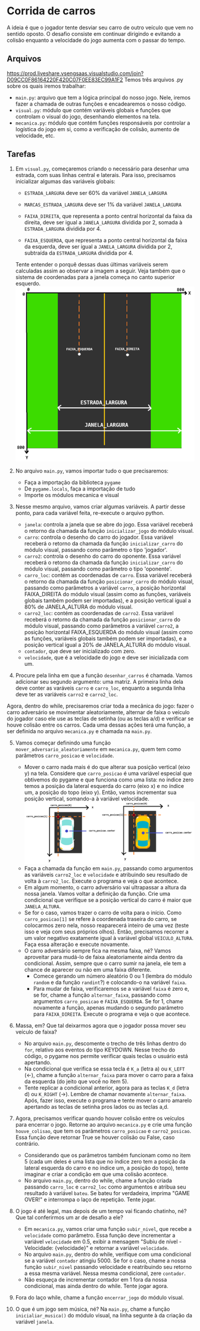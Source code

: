# Corrida de carros

A ideia é que o jogador tente desviar seu carro de outro veículo que vem no sentido oposto. O desafio consiste em continuar dirigindo e evitando a colisão enquanto a velocidade do jogo aumenta com o passar do tempo.

## Arquivos
https://prod.liveshare.vsengsaas.visualstudio.com/join?D09CC0F86164220F420C07F0EE83EC99A1F2
Temos três arquivos .py sobre os quais iremos trabalhar:
- `main.py`: arquivo que tem a lógica principal do nosso jogo. Nele, iremos fazer a chamada de outras funções e encadearemos o nosso código.
- `visual.py`: módulo que contém variáveis globais e funções que controlam o visual do jogo, desenhando elementos na tela.
- `mecanica.py`: módulo que contém funções responsáveis por controlar a logística do jogo em si, como a verificação de colisão, aumento de velocidade, etc.

## Tarefas

1. Em `visual.py`, começaremos criando o necessário para desenhar uma estrada, com suas linhas central e laterais. Para isso, precisamos inicializar algumas das variáveis globais:
   - `ESTRADA_LARGURA` deve ser 60% da variável `JANELA_LARGURA`
   - `MARCAS_ESTRADA_LARGURA` deve ser 1% da variável `JANELA_LARGURA`
  
   - `FAIXA_DIREITA`, que representa a ponto central horizontal da faixa da direita, deve ser igual a `JANELA_LARGURA` dividida por 2, somada à `ESTRADA_LARGURA` dividida por 4.
   - `FAIXA_ESQUERDA`, que representa a ponto central horizontal da faixa da esquerda, deve ser igual a `JANELA_LARGURA` dividida por 2, subtraída da `ESTRADA_LARGURA` dividida por 4.
   
    Tente entender o porquê dessas duas últimas variáveis serem calculadas assim ao observar a imagem a seguir. Veja também que o sistema de coordenadas para a janela começa no canto superior esquerdo.
    ![ideia](assets/janela_ideia.png)


2. No arquivo `main.py`, vamos importar tudo o que precisaremos:
   - Faça a importação da biblioteca `pygame`
   - De `pygame.locals`, faça a importação de tudo
   - Importe os módulos mecanica e visual

3. Nesse mesmo arquivo, vamos criar algumas variáveis. A partir desse ponto, para cada variável feita, re-execute o arquivo python.
   - `janela`: controla a janela que se abre do jogo. Essa variável receberá o retorno da chamada da função `inicializar_jogo` do módulo visual.
   - `carro`: controla o desenho do carro do jogador. Essa variável receberá o retorno da chamada da função `inicializar_carro` do módulo visual, passando como parâmetro o tipo 'jogador'. 
   - `carro2`: controla o desenho do carro do oponente. Essa variável receberá o retorno da chamada da função `inicializar_carro` do módulo visual, passando como parâmetro o tipo 'oponente'.
   - `carro_loc`: contém as coordenadas de `carro`. Essa variável receberá o retorno da chamada da função `posicionar_carro` do módulo visual, passando como parâmetros a variável `carro`, a posição horizontal FAIXA_DIREITA do módulo visual (assim como as funções, variáveis globais também podem ser importadas), e a posição vertical igual a 80% de JANELA_ALTURA do módulo visual.
   - `carro2_loc`: contém as coordenadas de `carro2`. Essa variável receberá o retorno da chamada da função `posicionar_carro` do módulo visual, passando como parâmetros a variável `carro2`, a posição horizontal FAIXA_ESQUERDA do módulo visual (assim como as funções, variáveis globais também podem ser importadas), e a posição vertical igual a 20% de JANELA_ALTURA do módulo visual.
   - `contador`, que deve ser inicializado com zero.
   - `velocidade`, que é a velocidade do jogo e deve ser inicializada com um.

4. Procure pela linha em que a função `desenhar_carros` é chamada. Vamos adicionar seu segundo argumento: uma matriz. A primeira linha dela deve conter as varáveis `carro` e `carro_loc`, enquanto a segunda linha deve ter as variáveis `carro2` e `carro2_loc`.

  Agora, dentro do while, precisaremos criar toda a mecânica do jogo: fazer o carro adversário se movimentar aleatoriamente, alternar de faixa o veículo do jogador caso ele use as teclas de setinha (ou as teclas a/d) e verificar se houve colisão entre os carros. Cada uma dessas ações terá uma função, a ser definida no arquivo `mecanica.py` e chamada na `main.py`.

5. Vamos começar definindo uma função `mover_adversario_aleatoriamente` em `mecanica.py`, quem tem como parâmetros `carro_posicao` e `velocidade`.
   - Mover o carro nada mais é do que alterar sua posição vertical (eixo y) na tela. Considere que `carro_posicao` é uma variável especial que obtivemos do pygame e que funciona como uma lista: no índice zero temos a posição da lateral esquerda do carro (eixo x) e no índice um, a posição do topo (eixo y). Então, vamos incrementar sua posição vertical, somando-a à variável velocidade.
   ![posicao](assets/carro_posicao.png)
   - Faça a chamada da função em `main.py`, passando como argumentos as variáveis `carro2_loc` e `velocidade` e atribuindo seu resultado de volta à `carro2_loc`. Execute o programa e veja o que acontece.
   - Em algum momento, o carro adversário vai ultrapassar a altura da nossa janela. Vamos voltar a definição da função. Crie uma condicional que verifique se a posição vertical do carro é maior que `JANELA_ALTURA`.
   - Se for o caso, vamos trazer o carro de volta para o início. Como `carro_posicao[1]` se refere à coordenada traseira do carro, se colocarmos zero nela, nosso reaparecerá inteiro de uma vez (teste isso e veja com seus próprios olhos). Então, precisamos recorrer a um valor negativo exatamente igual à variável global `VEICULO_ALTURA`. Faça essa alteração e execute novamente.
   - O carro adversário sempre fica na mesma faixa, né? Vamos aproveitar para mudá-lo de faixa aleatoriamente ainda dentro da condicional. Assim, sempre que o carro sumir na janela, ele tem a chance de aparecer ou não em uma faixa diferente.
     - Comece gerando um número aleatório 0 ou 1 (lembra do módulo `random` e da função `randint`?) e colocando-o na variável `faixa`.
     - Para mudar de faixa, verificaremos se a variável `faixa` é zero e, se for, chame a função `alternar_faixa`, passando como argumentos `carro_posicao` e `FAIXA_ESQUERDA`. Se for 1, chame novamente a função, apenas mudando o segundo parâmetro para `FAIXA_DIREITA`. Execute o programa e veja o que acontece.

6. Massa, em? Que tal deixarmos agora que o jogador possa mover seu veículo de faixa?
   - No arquivo `main.py`, descomente o trecho de três linhas dentro do `for`, relativo aos eventos do tipo KEYDOWN. Nesse trecho do código, o pygame nos permite verificar quais teclas o usuário está apertando.
   - Na condicional que verifica se essa tecla é `K_a` (letra a) ou `K_LEFT` (←), chame a função `alternar_faixa` para mover o carro para a faixa da esquerda (do jeito que você no item 5).
   - Tente replicar a condicional anterior, agora para as teclas `K_d` (letra d) ou `K_RIGHT` (→). Lembre de chamar novamente `alternar_faixa`. Após, fazer isso, execute o programa e tente mover o carro amarelo apertando as teclas de setinha pros lados ou as teclas a,d.

7. Agora, precisamos verificar quando houver colisão entre os veículos para encerrar o jogo. Retorne ao arquivo `mecanica.py` e crie uma função `houve_colisao`, que tem os parâmetros `carro_posicao` e `carro2_posicao`. Essa função deve retornar True se houver colisão ou False, caso contrário.
    - Considerando que os parâmetros também funcionam como no item 5 (cada um deles é uma lista que no índice zero tem a posição da lateral esquerda do carro e no índice um, a posição do topo), tente imaginar e criar a condição em que uma colisão acontece.
    - No arquivo `main.py`, dentro do while, chame a função criada passando `carro_loc` e `carro2_loc` como argumentos e atribua seu resultado à variável `bateu`. Se bateu for verdadeira, imprima "GAME OVER!" e interrompa o laço de repetição. Tente jogar.

8. O jogo é até legal, mas depois de um tempo vai ficando chatinho, né? Que tal conferirmos um ar de desafio a ele?
   - Em `mecanica.py`, vamos criar uma função `subir_nivel`, que recebe a `velocidade` como parâmetro. Essa função deve incrementar a variável `velocidade` em 0.5, exibir a mensagem "Subiu de nível - Velocidade: {velocidade}" e retornar a variável `velocidade`.
   - No arquivo `main.py`, dentro do while, verifique com uma condicional se a variável `contador` atingiu 5000. Se for o caso, chame a nossa função `subir_nivel` passando velocidade e reatribuindo seu retorno a essa mesma variável. Nessa mesma condicional, zere `contador`.
   - Não esqueça de incrementar contador em 1 fora da nossa condicional, mas ainda dentro do while. Tente jogar agora.

9.  Fora do laço while, chame a função `encerrar_jogo` do módulo visual.

10. O que é um jogo sem música, né? Na `main.py`, chame a função `inicialiar_musica()` do módulo visual, na linha segunte à da criação da variável `janela`.